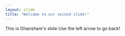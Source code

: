 ```yaml
---
layout: slide
title: "Welcome to our second slide!"
---
```

This is Ghansham's slide
Use the left arrow to go back!